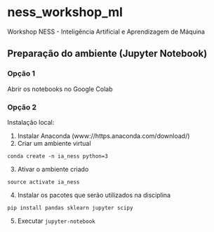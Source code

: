 # ness_workshop_ml
Workshop NESS - Inteligência Artificial e Aprendizagem de Máquina

## Preparação do ambiente (Jupyter Notebook)
### Opção 1
Abrir os notebooks no Google Colab

### Opção 2
Instalação local:

1. Instalar Anaconda (www://https.anaconda.com/download/)
2. Criar um ambiente virtual
```
conda create -n ia_ness python=3
```
3. Ativar o ambiente criado
```
source activate ia_ness
```
4. Instalar os pacotes que serão utilizados na disciplina
```
pip install pandas sklearn jupyter scipy
```
5. Executar  ```jupyter-notebook```
